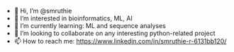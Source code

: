 - 👋 Hi, I’m @smruthie
- 👀 I’m interested in bioinformatics, ML, AI
- 🌱 I’m currently learning: ML and sequence analyses
- 💞️ I’m looking to collaborate on any interesting python-related project
- 📫 How to reach me: https://www.linkedin.com/in/smruthie-r-6131bb120/

<!---
smruthie/smruthie is a ✨ special ✨ repository because its `README.md` (this file) appears on your GitHub profile.
You can click the Preview link to take a look at your changes.
--->
